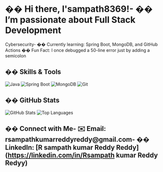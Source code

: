 # �� Hi there, I&#39;sampath8369!- �� I’m passionate about Full Stack Development
Cybersecurity- �� Currently learning: Spring Boot, MongoDB, and GitHub Actions
�� Fun Fact: I once debugged a 50-line error just by adding a semicolon
## ��️ Skills &amp; Tools
![Java](https://img.shields.io/badge/Java-ED8B00?style=for-the-badge&amp;logo=java&amp;logoColor=white)
![Spring Boot](https://img.shields.io/badge/SpringBoot-6DB33F?style=for-the-badge&amp;logo=spring-boot&amp;logoColor=white)
![MongoDB](https://img.shields.io/badge/MongoDB-4DB33D?style=for-the-badge&amp;logo=mongodb&amp;logoColor=white)
![Git](https://img.shields.io/badge/Git-F05032?style=for-the-badge&amp;logo=git&amp;logoColor=white)
## �� GitHub Stats
![GitHub Stats](https://github-readme-stats.vercel.app/api?username=sampath8369&amp;show_icons=true&amp;theme=radical)
![Top Languages](https://github-readme-stats.vercel.app/api/top-langs/?username=sampath8369&amp;layout=compact)
## �� Connect with Me- ✉️ Email: rsampathkumarreddyreddy@gmail.com- �� LinkedIn: [R sampath kumar Reddy Reddy](https://linkedin.com/in/Rsampath kumar Reddy Redyy)
